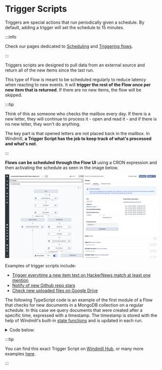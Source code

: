 # Trigger Scripts

Triggers are special actions that run periodically given a schedule.
By default, adding a trigger will set the schedule to 15 minutes.

:::info

Check our pages dedicated to [Scheduling](../core_concepts/1_scheduling/index.md) and [Triggering flows](../getting_started/9_trigger_flows/index.md).

:::

Triggers scripts are designed to pull data from an external source and return all of the new items since the last run.

This type of Flow is meant to be scheduled regularly to reduce latency when reacting to new events. It will **trigger the rest of the Flow once per new item that is returned**. If there are no new items, the flow will be skipped.

:::tip

Think of this as someone who checks the mailbox every day. If there is a new
letter, they will continue to process it - open and read it - and if there is no
new letter, they won't do anything.

The key part is that opened letters are not placed back in the mailbox. In
Windmill, **a Trigger Script has the job to keep track of what's processed and
what's not**.

:::

**Flows can be scheduled through the Flow UI** using a CRON expression and then
activating the schedule as seen in the image below.

![Schedule Scripts](../getting_started/9_trigger_flows/schedule-flow.png)

Examples of trigger scripts include:

- [Trigger everytime a new item text on HackerNews match at least one mention](https://hub.windmill.dev/scripts/hackernews/1301/trigger-everytime-a-new-item-text-on-hackernews-match-at-least-one-mention-hackernews)
- [Notify of new Github repo stars](https://hub.windmill.dev/scripts/github/1208/notify-of-new-github-repo-stars-github)
- [Check new uploaded files on Google Drive](https://hub.windmill.dev/scripts/gdrive/1457/get-new-files-gdrive)

The following TypeScript code is an example of the first module of a Flow that
checks for new documents in a MongoDB collection on a regular schedule. In this
case we query documents that were created after a specific time, expressed with
a timestamp. The timestamp is stored with the help of Windmill's built-in
[state functions](../reference/index.md#state-and-internal-state) and is
updated in each run.

<details>
  <summary>Code below:</summary>

```ts
import { getState, type Resource, setState } from 'https://deno.land/x/windmill/mod.ts';
import { MongoClient, ObjectId } from 'https://deno.land/x/atlas_sdk/mod.ts';

type MongodbRest = {
	endpoint: string;
	api_key: string;
};

export async function main(
	auth: MongodbRest,
	data_source: string,
	database: string,
	collection: string
) {
	const client = new MongoClient({
		endpoint: auth.endpoint,
		dataSource: data_source,
		auth: { apiKey: auth.api_key }
	});
	const documents = client.database(database).collection(collection);
	const lastCheck = (await getState()) || 0;
	await setState(Date.now() / 1000);
	const id = ObjectId.createFromTime(lastCheck);
	return await documents.find({ _id: { $gt: id } });
}
```

</details>

:::tip

You can find this exact Trigger Script on
[Windmill Hub](https://hub.windmill.dev/scripts/mongodb/1462/get-recently-inserted-documents-mongodb),
or many more examples [here](https://hub.windmill.dev/triggers).

:::
